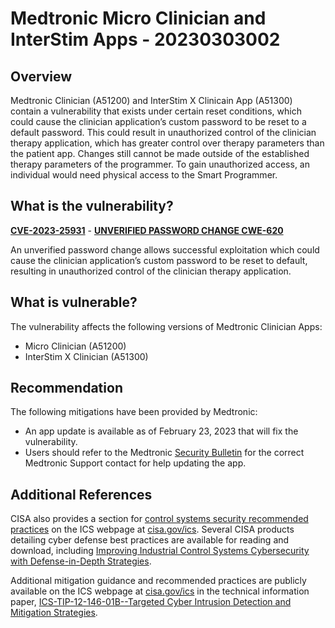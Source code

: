 # Medtronic Micro Clinician and InterStim Apps - 20230303002

## Overview

Medtronic Clinician (A51200) and InterStim X Clinicain App (A51300) contain a vulnerability that exists under certain reset conditions, which could cause the clinician application’s custom password to be reset to a default password. This could result in unauthorized control of the clinician therapy application, which has greater control over therapy parameters than the patient app. Changes still cannot be made outside of the established therapy parameters of the programmer. To gain unauthorized access, an individual would need physical access to the Smart Programmer.

## What is the vulnerability?

[**CVE-2023-25931**](https://cve.mitre.org/cgi-bin/cvename.cgi?name=CVE-2023-25931) - [**UNVERIFIED PASSWORD CHANGE CWE-620**](https://cwe.mitre.org/data/definitions/620.html)

An unverified password change allows successful exploitation which could cause the clinician application’s custom password to be reset to default, resulting in unauthorized control of the clinician therapy application.

## What is vulnerable?

The vulnerability affects the following versions of Medtronic Clinician Apps:

- Micro Clinician (A51200)
- InterStim X Clinician (A51300)

## Recommendation

The following mitigations have been provided by Medtronic:

- An app update is available as of February 23, 2023 that will fix the vulnerability.
- Users should refer to the Medtronic [Security Bulletin](https://global.medtronic.com/xg-en/product-security/security-bulletins/pelvic-health-interstim-micro.html) for the correct Medtronic Support contact for help updating the app.  

## Additional References

CISA also provides a section for [control systems security recommended practices](https://us-cert.cisa.gov/ics/Recommended-Practices) on the ICS webpage at [cisa.gov/ics](https://cisa.gov/ics). Several CISA products detailing cyber defense best practices are available for reading and download, including [Improving Industrial Control Systems Cybersecurity with Defense-in-Depth Strategies](https://us-cert.cisa.gov/sites/default/files/recommended_practices/NCCIC_ICS-CERT_Defense_in_Depth_2016_S508C.pdf).

Additional mitigation guidance and recommended practices are publicly available on the ICS webpage at [cisa.gov/ics](https://cisa.gov/ics) in the technical information paper, [ICS-TIP-12-146-01B--Targeted Cyber Intrusion Detection and Mitigation Strategies](https://www.cisa.gov/uscert/ics/tips/ICS-TIP-12-146-01B).
